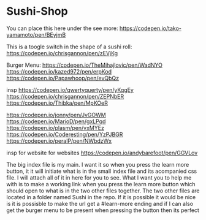 # Sushi-Shop


You can place this here under the see more:
https://codepen.io/tako-yamamoto/pen/BEyjmB

This is a toogle switch in the shape of a sushi roll:
https://codepen.io/chrisgannon/pen/zEVjKg

Burger Menu:
https://codepen.io/TheMihajlovic/pen/WadNYO
https://codepen.io/kazed972/pen/erpKod
https://codepen.io/Papawhoop/pen/evQbQz

insp
https://codepen.io/qwertyquerty/pen/yKqgEy
https://codepen.io/chrisgannon/pen/ZEPNbER
https://codepen.io/Thibka/pen/MpKOeR

https://codepen.io/jonny/pen/JvGOWM
https://codepen.io/MarioD/pen/gxLPqd
https://codepen.io/plasm/pen/vxMYEz
https://codepen.io/Coderesting/pen/YzPJBGR
https://codepen.io/peralP/pen/NWbdzWx



insp for website for websites
https://codepen.io/andybarefoot/pen/GGVLov



The big index file is my main. I want it so when you press the learn more button, it it will initiate what is in the small index file and its acompanied css file. I will attach all of it in here for you to see. What I want you to help me with is to make a working link when you press the learn more button which should open to what is in the two other files together. The two other files are located in a folder named Sushi in the repo. If it is possible it would be nice is it is possisble to make the url get a #learn-more ending and if I can also get the burger menu to be present when pressing the button then its perfect